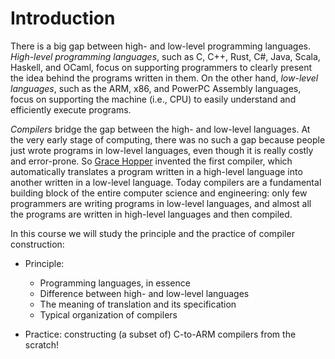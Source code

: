 # Introduction

There is a big gap between high- and low-level programming languages.
*High-level programming languages*, such as C, C++, Rust, C#, Java,
Scala, Haskell, and OCaml, focus on supporting programmers to clearly
present the idea behind the programs written in them.  On the other
hand, *low-level languages*, such as the ARM, x86, and PowerPC
Assembly languages, focus on supporting the machine (i.e., CPU) to
easily understand and efficiently execute programs.

*Compilers* bridge the gap between the high- and low-level languages.
At the very early stage of computing, there was no such a gap because
people just wrote programs in low-level languages, even though it is
really costly and error-prone.  So
[Grace Hopper](https://en.wikipedia.org/wiki/Grace_Hopper) invented
the first compiler, which automatically translates a program written
in a high-level language into another written in a low-level language.
Today compilers are a fundamental building block of the entire
computer science and engineering: only few programmers are writing
programs in low-level languages, and almost all the programs are
written in high-level languages and then compiled.

In this course we will study the principle and the practice of
compiler construction:

- Principle:

    + Programming languages, in essence
    + Difference between high- and low-level languages
    + The meaning of translation and its specification
    + Typical organization of compilers

- Practice: constructing (a subset of) C-to-ARM compilers from the
  scratch!
